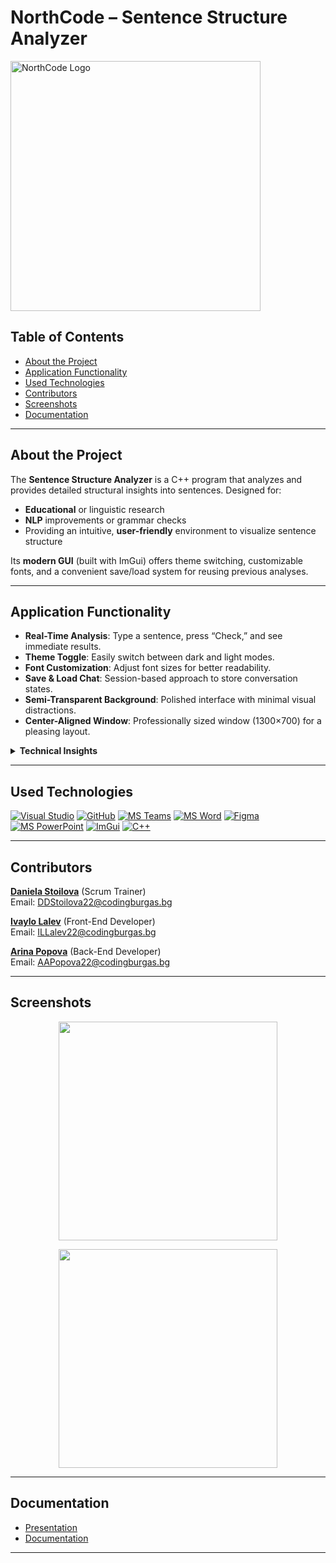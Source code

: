 # NorthCode – Sentence Structure Analyzer

<img src="https://github.com/user-attachments/assets/e4571091-c350-48f3-9e1c-84668bb663af" alt="NorthCode Logo" width="400" />

## Table of Contents
- [About the Project](#about-the-project)
- [Application Functionality](#application-functionality)
- [Used Technologies](#used-technologies)
- [Contributors](#contributors)
- [Screenshots](#screenshots)
- [Documentation](#documentation)

---

## About the Project
The **Sentence Structure Analyzer** is a C++ program that analyzes and provides detailed structural insights into sentences. Designed for:
- **Educational** or linguistic research  
- **NLP** improvements or grammar checks  
- Providing an intuitive, **user-friendly** environment to visualize sentence structure  

Its **modern GUI** (built with ImGui) offers theme switching, customizable fonts, and a convenient save/load system for reusing previous analyses.

---

## Application Functionality
- **Real-Time Analysis**: Type a sentence, press “Check,” and see immediate results.  
- **Theme Toggle**: Easily switch between dark and light modes.  
- **Font Customization**: Adjust font sizes for better readability.  
- **Save & Load Chat**: Session-based approach to store conversation states.  
- **Semi-Transparent Background**: Polished interface with minimal visual distractions.  
- **Center-Aligned Window**: Professionally sized window (1300×700) for a pleasing layout.  

<details>
<summary><strong>Technical Insights</strong></summary>

- **GUI.cpp**: Controls the main window creation, theme colors, fonts, and user input.  
- **Algorithums.cpp**: Handles the core logic for sentence parsing and structural analysis.  
- **ImGui** integration: Allows for quick creation of Windows-like GUIs in C++.  

</details>

---

## Used Technologies

[![Visual Studio](https://img.shields.io/badge/Visual%20Studio-5C2D91?style=for-the-badge&logo=visual-studio&logoColor=white)](https://bg.wikipedia.org/wiki/Microsoft_Visual_Studio)
[![GitHub](https://img.shields.io/badge/GitHub-181717?style=for-the-badge&logo=github&logoColor=white)](https://github.com)
[![MS Teams](https://img.shields.io/badge/Microsoft%20Teams-6264A7?style=for-the-badge&logo=microsoft-teams&logoColor=white)](https://www.microsoft.com/en-us/microsoft-teams/group-chat-software)
[![MS Word](https://img.shields.io/badge/Microsoft%20Word-2B579A?style=for-the-badge&logo=microsoft-word&logoColor=white)](https://en.wikipedia.org/wiki/Microsoft_Word)
[![Figma](https://img.shields.io/badge/Figma-F24E1E?style=for-the-badge&logo=figma&logoColor=white)](https://en.wikipedia.org/wiki/Figma)
[![MS PowerPoint](https://img.shields.io/badge/Microsoft%20PowerPoint-B7472A?style=for-the-badge&logo=microsoft-powerpoint&logoColor=white)](https://en.wikipedia.org/wiki/Microsoft_PowerPoint)
[![ImGui](https://img.shields.io/badge/ImGui-57616A?style=for-the-badge&logo=github&logoColor=white)](https://github.com/ocornut/imgui)
[![C++](https://img.shields.io/badge/Language-C%2B%2B-00599C?style=for-the-badge&logo=c%2B%2B&logoColor=white)](#)

---

## Contributors
**[Daniela Stoilova](https://github.com/DDStoilova22)** (Scrum Trainer)  
Email: DDStoilova22@codingburgas.bg  

**[Ivaylo Lalev](https://github.com/ILLalev22)** (Front-End Developer)  
Email: ILLalev22@codingburgas.bg  

**[Arina Popova](https://github.com/AAPopova22)** (Back-End Developer)  
Email: AAPopova22@codingburgas.bg  

---

## Screenshots
<p align="center">
  <img src="https://github.com/user-attachments/assets/289715e4-6e22-400b-a4ae-b5f2e23d6b6f" width="350" />
</p>
<p align="center">
  <img src="https://github.com/user-attachments/assets/bf1b78e7-3553-4230-a481-192d9beb2c69" width="350" />
</p>

---

## Documentation
* [Presentation](https://codingburgas-my.sharepoint.com/:p:/g/personal/ddstoilova22_codingburgas_bg/EfZVGvCXj25EpKBqxNkk5FkB9NHh7QvfbeXYVrUcgNaLGw)  
* [Documentation](https://codingburgas-my.sharepoint.com/:w:/g/personal/aapopova22_codingburgas_bg/EfDeC32Rwf5JoZ2JZpTyTboB9B7IqbTx0x2zRcYmuVdxjA)

---
